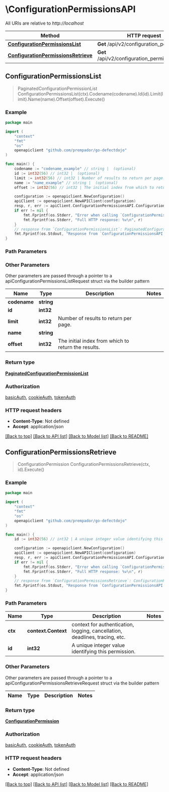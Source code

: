 # \ConfigurationPermissionsAPI

All URIs are relative to *http://localhost*

Method | HTTP request | Description
------------- | ------------- | -------------
[**ConfigurationPermissionsList**](ConfigurationPermissionsAPI.md#ConfigurationPermissionsList) | **Get** /api/v2/configuration_permissions/ | 
[**ConfigurationPermissionsRetrieve**](ConfigurationPermissionsAPI.md#ConfigurationPermissionsRetrieve) | **Get** /api/v2/configuration_permissions/{id}/ | 



## ConfigurationPermissionsList

> PaginatedConfigurationPermissionList ConfigurationPermissionsList(ctx).Codename(codename).Id(id).Limit(limit).Name(name).Offset(offset).Execute()



### Example

```go
package main

import (
	"context"
	"fmt"
	"os"
	openapiclient "github.com/prempador/go-defectdojo"
)

func main() {
	codename := "codename_example" // string |  (optional)
	id := int32(56) // int32 |  (optional)
	limit := int32(56) // int32 | Number of results to return per page. (optional)
	name := "name_example" // string |  (optional)
	offset := int32(56) // int32 | The initial index from which to return the results. (optional)

	configuration := openapiclient.NewConfiguration()
	apiClient := openapiclient.NewAPIClient(configuration)
	resp, r, err := apiClient.ConfigurationPermissionsAPI.ConfigurationPermissionsList(context.Background()).Codename(codename).Id(id).Limit(limit).Name(name).Offset(offset).Execute()
	if err != nil {
		fmt.Fprintf(os.Stderr, "Error when calling `ConfigurationPermissionsAPI.ConfigurationPermissionsList``: %v\n", err)
		fmt.Fprintf(os.Stderr, "Full HTTP response: %v\n", r)
	}
	// response from `ConfigurationPermissionsList`: PaginatedConfigurationPermissionList
	fmt.Fprintf(os.Stdout, "Response from `ConfigurationPermissionsAPI.ConfigurationPermissionsList`: %v\n", resp)
}
```

### Path Parameters



### Other Parameters

Other parameters are passed through a pointer to a apiConfigurationPermissionsListRequest struct via the builder pattern


Name | Type | Description  | Notes
------------- | ------------- | ------------- | -------------
 **codename** | **string** |  | 
 **id** | **int32** |  | 
 **limit** | **int32** | Number of results to return per page. | 
 **name** | **string** |  | 
 **offset** | **int32** | The initial index from which to return the results. | 

### Return type

[**PaginatedConfigurationPermissionList**](PaginatedConfigurationPermissionList.md)

### Authorization

[basicAuth](../README.md#basicAuth), [cookieAuth](../README.md#cookieAuth), [tokenAuth](../README.md#tokenAuth)

### HTTP request headers

- **Content-Type**: Not defined
- **Accept**: application/json

[[Back to top]](#) [[Back to API list]](../README.md#documentation-for-api-endpoints)
[[Back to Model list]](../README.md#documentation-for-models)
[[Back to README]](../README.md)


## ConfigurationPermissionsRetrieve

> ConfigurationPermission ConfigurationPermissionsRetrieve(ctx, id).Execute()



### Example

```go
package main

import (
	"context"
	"fmt"
	"os"
	openapiclient "github.com/prempador/go-defectdojo"
)

func main() {
	id := int32(56) // int32 | A unique integer value identifying this permission.

	configuration := openapiclient.NewConfiguration()
	apiClient := openapiclient.NewAPIClient(configuration)
	resp, r, err := apiClient.ConfigurationPermissionsAPI.ConfigurationPermissionsRetrieve(context.Background(), id).Execute()
	if err != nil {
		fmt.Fprintf(os.Stderr, "Error when calling `ConfigurationPermissionsAPI.ConfigurationPermissionsRetrieve``: %v\n", err)
		fmt.Fprintf(os.Stderr, "Full HTTP response: %v\n", r)
	}
	// response from `ConfigurationPermissionsRetrieve`: ConfigurationPermission
	fmt.Fprintf(os.Stdout, "Response from `ConfigurationPermissionsAPI.ConfigurationPermissionsRetrieve`: %v\n", resp)
}
```

### Path Parameters


Name | Type | Description  | Notes
------------- | ------------- | ------------- | -------------
**ctx** | **context.Context** | context for authentication, logging, cancellation, deadlines, tracing, etc.
**id** | **int32** | A unique integer value identifying this permission. | 

### Other Parameters

Other parameters are passed through a pointer to a apiConfigurationPermissionsRetrieveRequest struct via the builder pattern


Name | Type | Description  | Notes
------------- | ------------- | ------------- | -------------


### Return type

[**ConfigurationPermission**](ConfigurationPermission.md)

### Authorization

[basicAuth](../README.md#basicAuth), [cookieAuth](../README.md#cookieAuth), [tokenAuth](../README.md#tokenAuth)

### HTTP request headers

- **Content-Type**: Not defined
- **Accept**: application/json

[[Back to top]](#) [[Back to API list]](../README.md#documentation-for-api-endpoints)
[[Back to Model list]](../README.md#documentation-for-models)
[[Back to README]](../README.md)

